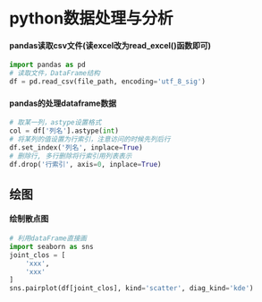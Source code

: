 # python数据处理与分析

#### pandas读取csv文件(读excel改为read_excel()函数即可)

```python
import pandas as pd
# 读取文件，DataFrame结构
df = pd.read_csv(file_path, encoding='utf_8_sig') 
```

#### pandas的处理dataframe数据

```python
# 取某一列，astype设置格式
col = df['列名'].astype(int)
# 将某列的值设置为行索引，注意访问的时候先列后行
df.set_index('列名', inplace=True)
# 删除行, 多行删除将行索引用列表表示
df.drop('行索引', axis=0, inplace=True)
```



## 绘图

#### 绘制散点图

```python
# 利用dataFrame直接画
import seaborn as sns
joint_clos = [
    'xxx',
    'xxx'
]
sns.pairplot(df[joint_clos], kind='scatter', diag_kind='kde')
```

